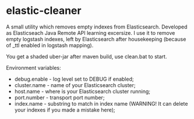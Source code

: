 elastic-cleaner
=================

A small utility which removes empty indexes from Elasticsearch. Developed as Elasticseach Java Remote API learning excersize.
I use it to remove empty logstash indexes, left by Elasticsearch after housekeeping (because of _ttl enabled in logstash mapping).

You get a shaded uber-jar after maven build, use clean.bat to start.

Environment variables:

* debug.enable - log level set to DEBUG if enabled;
* cluster.name - name of your Elasticsearch cluster;
* host.name - where is your Elasticsearch cluster running; 
* port.number - transport port number;
* index.name - substring to match in index name (WARNING! It can delete your indexes if you made a mistake here);
